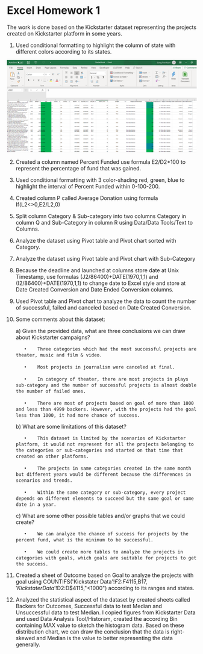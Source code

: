 # Excel Homework 1

The work is done based on the Kickstarter dataset representing the projects created on Kickstarter platform in some years.

1. Used conditional formatting to highlight the column of state with different colors according to its states.

![](Highlight_state.png)

2. Created a column named Percent Funded use formula E2/D2*100 to represent the percentage of fund that was gained.

 

3. Used conditional formatting with 3 color-shading red, green, blue to highlight the interval of Percent Funded within 0-100-200.
 

4. Created column P called Average Donation using formula If(L2<>0,E2/L2,0)

5. Split column Category & Sub-category into two columns Category in column Q and Sub-Category in column R using Data/Data Tools/Text to Columns.

6. Analyze the dataset using Pivot table and Pivot chart sorted with Category.
 

7. Analyze the dataset using Pivot table and Pivot chart with Sub-Category
 

8. Because the deadline and launched at columns store date at Unix Timestamp, use formulas (J2/86400)+DATE(1970,1,1) and (I2/86400)+DATE(1970,1,1) to change date to Excel style and store at Date Created Conversion and Date Ended Conversion columns.

9. Used Pivot table and Pivot chart to analyze the data to count the number of successful, failed and canceled based on Date Created Conversion.
 

10. Some comments about this dataset:

     a)		Given the provided data, what are three conclusions we can draw about Kickstarter campaigns?

           •	Three categories which had the most successful projects are theater, music and film & video.

           •	Most projects in journalism were canceled at final.

           •	In category of theater, there are most projects in plays sub-category and the number of successful projects is almost double the number of failed ones.

           •	There are most of projects based on goal of more than 1000 and less than 4999 backers. However, with the projects had the goal less than 1000, it had more chance of success.

     b)	What are some limitations of this dataset?

           •	This dataset is limited by the scenarios of Kickstarter platform, it would not represent for all the projects belonging to the categories or sub-categories and started on that time that created on other platforms.

           •	The projects in same categories created in the same month but different years would be different because the differences in scenarios and trends.

           •	Within the same category or sub-category, every project depends on different elements to succeed but the same goal or same date in a year.

     c)	What are some other possible tables and/or graphs that we could create?

           •	We can analyze the chance of success for projects by the percent fund, what is the minimum to be successful.

           •	We could create more tables to analyze the projects in categories with goals, which goals are suitable for projects to get the success.

11. Created a sheet of Outcome based on Goal to analyze the projects with goal using COUNTIFS('Kickstater Data'!$F$2:$F$4115,B$17,'Kickstater Data'!$D$2:$D$4115,"<1000") according to its ranges and states.
 

12. Analyzed the statistical aspect of the dataset by created sheets called Backers for Outcomes, Successful data to test Median and Unsuccessful data to test Median. I copied figures from Kickstarter Data and used Data Analysis Tool/Historam, created the according Bin containing MAX value to sketch the histogram data. Based on these distribution chart, we can draw the conclusion that the data is right-skewed and Median is the value to better representing the data generally.
 
 


 
